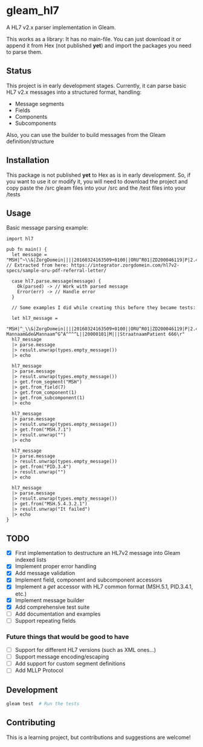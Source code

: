 # gleam_hl7

A HL7 v2.x parser implementation in Gleam. 

This works as a library: It has no main-file. You can just download it or append it from Hex (not published **yet**) and import the packages you need to parse them.

## Status

This project is in early development stages. Currently, it can parse basic HL7 v2.x messages into a structured format, handling:
- Message segments
- Fields
- Components
- Subcomponents

Also, you can use the builder to build messages from the Gleam definition/structure

## Installation

This package is not published **yet** to Hex as is in early development. So, if you want to use it or modify it, you will need to download the project and copy paste the /src gleam files into your /src and the /test files into your /tests

## Usage

Basic message parsing example:

```gleam
import hl7

pub fn main() {
  let message = "MSH|^~\\&|ZorgDomein||||20160324163509+0100||ORU^R01|ZD200046119|P|2.4\rPID|1||^^^NLMINBIZA^NNNLD||Smith^John\r" // Extracted from here: https://integrator.zorgdomein.com/hl7v2-specs/sample-oru-pdf-referral-letter/
  
  case hl7.parse.message(message) {
    Ok(parsed) -> // Work with parsed message
    Error(err) -> // Handle error
  }

  // Some examples I did while creating this before they became tests:

  let hl7_message =
    "MSH|^_\\&|ZorgDomein||||20160324163509+0100||ORU^R01|ZD200046119|P|2.4\rPID|1||^^^NLMINBIZA^NNNLD||de Mannaam&de&Mannaam^G^A^^^^L||20000101|M|||StraatnaamPatient 666\r"
  hl7_message
  |> parse.message
  |> result.unwrap(types.empty_message())
  |> echo

  hl7_message
  |> parse.message
  |> result.unwrap(types.empty_message())
  |> get.from_segment("MSH")
  |> get.from_field(7)
  |> get.from_component(1)
  |> get.from_subcomponent(1)
  |> echo

  hl7_message
  |> parse.message
  |> result.unwrap(types.empty_message())
  |> get.from("MSH.7.1")
  |> result.unwrap("")
  |> echo

  hl7_message
  |> parse.message
  |> result.unwrap(types.empty_message())
  |> get.from("PID.3.4")
  |> result.unwrap("")
  |> echo

  hl7_message
  |> parse.message
  |> result.unwrap(types.empty_message())
  |> get.from("MSH.5.4.3.2.1")
  |> result.unwrap("It failed")
  |> echo
}
```

## TODO
- [x] First implementation to destructure an HL7v2 message into Gleam indexed lists
- [x] Implement proper error handling
- [x] Add message validation
- [x] Implement field, component and subcomponent accessors
- [x] Implement a _get_ accessor with HL7 common format (MSH.5.1, PID.3.4.1, etc.)
- [x] Implement message builder
- [x] Add comprehensive test suite
- [ ] Add documentation and examples
- [ ] Support repeating fields

### Future things that would be good to have
- [ ] Support for different HL7 versions (such as XML ones...)
- [ ] Support message encoding/escaping
- [ ] Add support for custom segment definitions
- [ ] Add MLLP Protocol

## Development

```sh
gleam test  # Run the tests
```

## Contributing

This is a learning project, but contributions and suggestions are welcome!